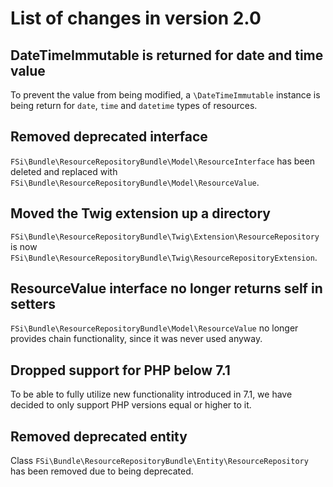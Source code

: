 # List of changes in version 2.0

## DateTimeImmutable is returned for date and time value

To prevent the value from being modified, a `\DateTimeImmutable` instance is being
return for `date`, `time` and `datetime` types of resources.

## Removed deprecated interface

`FSi\Bundle\ResourceRepositoryBundle\Model\ResourceInterface` has been deleted
and replaced with `FSi\Bundle\ResourceRepositoryBundle\Model\ResourceValue`.

## Moved the Twig extension up a directory

`FSi\Bundle\ResourceRepositoryBundle\Twig\Extension\ResourceRepository` is now
`FSi\Bundle\ResourceRepositoryBundle\Twig\ResourceRepositoryExtension`.

## ResourceValue interface no longer returns self in setters

`FSi\Bundle\ResourceRepositoryBundle\Model\ResourceValue` no longer provides chain
functionality, since it was never used anyway.

## Dropped support for PHP below 7.1

To be able to fully utilize new functionality introduced in 7.1, we have decided 
to only support PHP versions equal or higher to it.

## Removed deprecated entity

Class `FSi\Bundle\ResourceRepositoryBundle\Entity\ResourceRepository` has been
removed due to being deprecated.
